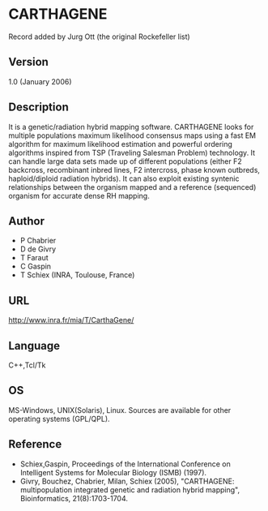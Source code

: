 # CARTHAGENE
Record added by Jurg Ott (the original Rockefeller list)

## Version
1.0 (January 2006)

## Description
It is a genetic/radiation hybrid mapping software. CARTHAGENE looks for multiple populations maximum likelihood consensus maps using a fast EM algorithm for maximum likelihood estimation and powerful ordering algorithms inspired from TSP (Traveling Salesman Problem) technology. It can handle large data sets made up of different populations (either F2 backcross, recombinant inbred lines, F2 intercross, phase known outbreds, haploid/diploid radiation hybrids). It can also exploit existing syntenic relationships between the organism mapped and a reference (sequenced) organism for accurate dense RH mapping.

## Author
* P Chabrier
* D de Givry
* T Faraut
* C Gaspin
* T Schiex (INRA, Toulouse, France)

## URL
http://www.inra.fr/mia/T/CarthaGene/

## Language
C++,Tcl/Tk

## OS
MS-Windows, UNIX(Solaris), Linux. Sources are available for other operating systems (GPL/QPL).

## Reference
* Schiex,Gaspin, Proceedings of the International Conference on Intelligent Systems for Molecular Biology (ISMB) (1997).
* Givry, Bouchez, Chabrier, Milan, Schiex (2005), "CARTHAGENE: multipopulation integrated genetic and radiation hybrid mapping", Bioinformatics, 21(8):1703-1704.